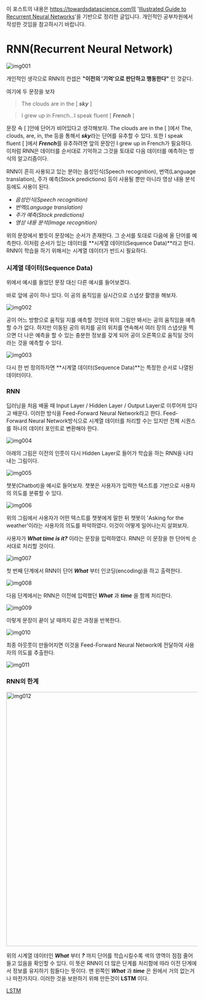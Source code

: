 이 포스트의 내용은 https://towardsdatascience.com의 '[Illustrated Guide to Recurrent Neural Networks](https://towardsdatascience.com/illustrated-guide-to-recurrent-neural-networks-79e5eb8049c9)'을 기반으로 정리한 글입니다. 개인적인 공부차원에서 작성한 것임을 참고하시기 바랍니다.

# RNN(Recurrent Neural Network)

![img001](https://user-images.githubusercontent.com/60219074/73669191-67716e00-46ea-11ea-82cc-622d239c68e6.gif)

개인적인 생각으로 RNN의 컨셉은 **"이전의 '기억'으로 판단하고 행동한다"** 인 것같다.

여기에 두 문장을 보자

> The clouds are in the [  ***sky***  ] 

> I grew up in French...I speak fluent [  ***French***  ]



문장 속 [ ]안에 단어가 비어있다고 생각해보자. The clouds are in the [    ]에서 The, clouds, are, in, the 등을 통해서 ***sky***라는 단어를 유추할 수 있다. 또한 I speak fluent [    ]에서 ***French***를 유추하려면 앞의 문장인 I grew up in French가 필요하다. 이처럼 RNN은 데이터를 순서대로 기억하고 그것을 토대로 다음 데이터를 예측하는 방식의 알고리즘이다.  

RNN이 흔히 사용되고 있는 분야는 음성인식(Speech recognition), 번역(Language translation), 주가 예측(Stock predictions) 등이 사용될 뿐만 아니라 영상 내용 분석 등에도 사용이 된다.



- *음성인식(Speech recognition)*
- *번역(Language translation)*
- *주가 예측(Stock predictions)* 
- *영상 내용 분석(Image recognition)*



위의 문장에서 봤듯이 문장에는 순서가 존재한다. 그 순서를 토대로 다음에 올 단어를 예측한다. 이처럼 순서가 있는 데이터를 **시계열 데이터(Sequence Data)**라고 한다. RNN이 학습을 하기 위해서는 시계열 데이터가 반드시 필요하다.





### 시계열 데이터(Sequence Data)

위에서 예시를 들었던 문장 대신 다른 예시를 들어보겠다.

바로 앞에 공이 하나 있다. 이 공의 움직임을 실시간으로 스냅샷 촬영을 해보자.





![img002](https://user-images.githubusercontent.com/60219074/73669192-67716e00-46ea-11ea-8240-f5040517791e.png)



공이 어느 방향으로 움직일 지를 예측할 것인데 위의 그림만 봐서는 공의 움직임을 예측할 수가 없다. 하지만 이동된 공의 위치를 공의 위치를 연속해서 여러 장의 스냅샷을 찍으면 더 나은 예측을 할 수 있는 충분한 정보를 갖게 되어 공이 오른쪽으로 움직일 것이라는 것을 예측할 수 있다.

![img003](https://user-images.githubusercontent.com/60219074/73669193-680a0480-46ea-11ea-86f9-7ee3c934dbef.gif)

다시 한 번 정의하자면 **시계열 데이터(Sequence Data)**는 특정한 순서로 나열된 데이터이다. 



### RNN

딥러닝을 처음 배울 때 Input Layer / Hidden Layer / Output Layer로 이루어져 있다고 배운다. 이러한 방식을 Feed-Forward Neural Network라고 한다. Feed-Forward Neural Network방식으로 시계열 데이터를 처리할 수는 있지만 전체 시퀀스를  하나의 데이터 포인트로 변환해야 한다.

![img004](https://user-images.githubusercontent.com/60219074/73669194-680a0480-46ea-11ea-8331-6b6d26e53250.png)



아래의 그림은 이전의 인풋이 다시 Hidden Layer로 들어가 학습을 하는 RNN을 나타내는 그림이다.

![img005](https://user-images.githubusercontent.com/60219074/73669195-680a0480-46ea-11ea-91d2-f717ca2f16de.gif)

챗봇(Chatbot)을 예시로 들어보자. 챗봇은 사용자가 입력한 텍스트를 기반으로 사용자의 의도를 분류할 수 있다.

![img006](https://user-images.githubusercontent.com/60219074/73669197-680a0480-46ea-11ea-81bf-92358d20fbb1.gif)



위의 그림에서 사용자가 어떤 텍스트를 챗봇에게 말한 뒤 챗봇이 'Asking for the weather'이라는 사용자의 의도를 파악하였다. 이것이 어떻게 일어나는지 살펴보자. 

사용자가 ***What time is it?*** 이라는 문장을 입력하였다. RNN은 이 문장을 한 단어씩 순서대로 처리할 것이다. 



![img007](https://user-images.githubusercontent.com/60219074/73669198-68a29b00-46ea-11ea-8b53-094aeb6ea110.gif)



첫 번째 단계에서 RNN이 단어 ***What*** 부터 인코딩(encoding)을 하고 출력한다. 

![img008](https://user-images.githubusercontent.com/60219074/73669201-68a29b00-46ea-11ea-8c75-43becfacb3c0.gif)



다음 단계에서는 RNN은 이전에 입력했던 ***What*** 과 ***time*** 을 함께 처리한다.

![img009](https://user-images.githubusercontent.com/60219074/73669203-68a29b00-46ea-11ea-9903-79e3c13a7172.gif)



이렇게 문장이 끝이 날 때까지 같은 과정을 반복한다. 

![img010](https://user-images.githubusercontent.com/60219074/73669204-693b3180-46ea-11ea-816f-f7550df3f788.gif)



최종 아웃풋이 만들어지면 이것을 Feed-Forward Neural Network에 전달하여 사용자의 의도를 추출한다.

![img011](https://user-images.githubusercontent.com/60219074/73669205-693b3180-46ea-11ea-976b-9d6c62f0d9bc.gif)





### RNN의 한계

<img width="668" alt="img012" src="https://user-images.githubusercontent.com/60219074/73669206-693b3180-46ea-11ea-8521-c2dadee56ef0.png">

위의 시계열 데이터인 ***What*** 부터 ***?*** 까지 단어를 학습시킬수록 색의 영역이 점점 줄어들고 있음을 확인할 수 있다. 이 뜻은 RNN이 더 많은 단계를 처리함에 따라 이전 단계에서 정보를 유지하기 힘들다는 뜻이다. 맨 왼쪽인 ***What*** 과 ***time*** 은 원에서 거의 없는거나 마찬가지다. 이러한 것을 보완하기 위해 만든것이 **LSTM** 이다.



[LSTM]()
